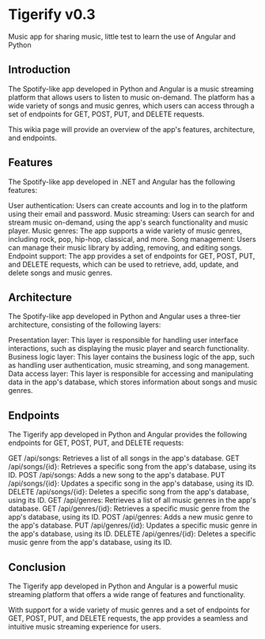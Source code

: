 # Tigerify v0.3
Music app for sharing music, little test to learn the use of Angular and Python

## Introduction
The Spotify-like app developed in Python and Angular is a music streaming platform that allows users to listen to music on-demand. The platform has a wide variety of songs and music genres, which users can access through a set of endpoints for GET, POST, PUT, and DELETE requests. 

This wikia page will provide an overview of the app's features, architecture, and endpoints.

## Features
The Spotify-like app developed in .NET and Angular has the following features:

User authentication: Users can create accounts and log in to the platform using their email and password.
Music streaming: Users can search for and stream music on-demand, using the app's search functionality and music player.
Music genres: The app supports a wide variety of music genres, including rock, pop, hip-hop, classical, and more.
Song management: Users can manage their music library by adding, removing, and editing songs.
Endpoint support: The app provides a set of endpoints for GET, POST, PUT, and DELETE requests, which can be used to retrieve, add, update, and delete songs and music genres.

## Architecture
The Spotify-like app developed in Python and Angular uses a three-tier architecture, consisting of the following layers:

Presentation layer: This layer is responsible for handling user interface interactions, such as displaying the music player and search functionality.
Business logic layer: This layer contains the business logic of the app, such as handling user authentication, music streaming, and song management.
Data access layer: This layer is responsible for accessing and manipulating data in the app's database, which stores information about songs and music genres.

## Endpoints
The Tigerify app developed in Python and Angular provides the following endpoints for GET, POST, PUT, and DELETE requests:

GET /api/songs: Retrieves a list of all songs in the app's database.
GET /api/songs/{id}: Retrieves a specific song from the app's database, using its ID.
POST /api/songs: Adds a new song to the app's database.
PUT /api/songs/{id}: Updates a specific song in the app's database, using its ID.
DELETE /api/songs/{id}: Deletes a specific song from the app's database, using its ID.
GET /api/genres: Retrieves a list of all music genres in the app's database.
GET /api/genres/{id}: Retrieves a specific music genre from the app's database, using its ID.
POST /api/genres: Adds a new music genre to the app's database.
PUT /api/genres/{id}: Updates a specific music genre in the app's database, using its ID.
DELETE /api/genres/{id}: Deletes a specific music genre from the app's database, using its ID.

## Conclusion
The Tigerify app developed in Python and Angular is a powerful music streaming platform that offers a wide range of features and functionality. 

With support for a wide variety of music genres and a set of endpoints for GET, POST, PUT, and DELETE requests, the app provides a seamless and intuitive music streaming experience for users.

